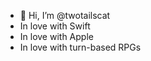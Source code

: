 - 👋 Hi, I’m @twotailscat
-  In love with Swift 
-  In love with Apple
-  In love with turn-based RPGs


<!---
twotailscat/twotailscat is a ✨ special ✨ repository because its `README.md` (this file) appears on your GitHub profile.
You can click the Preview link to take a look at your changes.
--->
